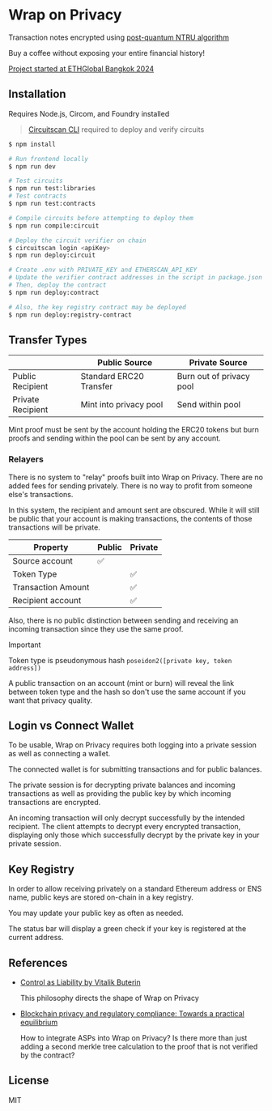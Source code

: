 # Wrap on Privacy

Transaction notes encrypted using [post-quantum NTRU algorithm](https://github.com/numtel/ntru-circom)

Buy a coffee without exposing your entire financial history!

[Project started at ETHGlobal Bangkok 2024](https://ethglobal.com/showcase/wrap-on-privacy-ryuw6)

## Installation

Requires Node.js, Circom, and Foundry installed

> [Circuitscan CLI](https://github.com/circuitscan/cli) required to deploy and verify circuits

```sh
$ npm install

# Run frontend locally
$ npm run dev

# Test circuits
$ npm run test:libraries
# Test contracts
$ npm run test:contracts

# Compile circuits before attempting to deploy them
$ npm run compile:circuit

# Deploy the circuit verifier on chain
$ circuitscan login <apiKey>
$ npm run deploy:circuit

# Create .env with PRIVATE_KEY and ETHERSCAN_API_KEY
# Update the verifier contract addresses in the script in package.json
# Then, deploy the contract
$ npm run deploy:contract

# Also, the key registry contract may be deployed
$ npm run deploy:registry-contract
```

## Transfer Types

&nbsp;| Public Source | Private Source
----|---------------|------------------
Public Recipient | Standard ERC20 Transfer | Burn out of privacy pool
Private Recipient | Mint into privacy pool | Send within pool

Mint proof must be sent by the account holding the ERC20 tokens but burn proofs and sending within the pool can be sent by any account.

### Relayers

There is no system to "relay" proofs built into Wrap on Privacy. There are no added fees for sending privately. There is no way to profit from someone else's transactions.

In this system, the recipient and amount sent are obscured. While it will still be public that your account is making transactions, the contents of those transactions will be private.

Property | Public | Private
---------|--------|------------------
Source account | :white_check_mark: | &nbsp;
Token Type | &nbsp; | :white_check_mark:
Transaction Amount | &nbsp; | :white_check_mark:
Recipient account | &nbsp; | :white_check_mark:

Also, there is no public distinction between sending and receiving an incoming transaction since they use the same proof.

> [!IMPORTANT]
> Token type is pseudonymous hash `poseidon2([private key, token address])`
>
> A public transaction on an account (mint or burn) will reveal the link between token type and the hash so don't use the same account if you want that privacy quality.


## Login vs Connect Wallet

To be usable, Wrap on Privacy requires both logging into a private session as well as connecting a wallet.

The connected wallet is for submitting transactions and for public balances.

The private session is for decrypting private balances and incoming transactions as well as providing the public key by which incoming transactions are encrypted.

An incoming transaction will only decrypt successfully by the intended recipient. The client attempts to decrypt every encrypted transaction, displaying only those which successfully decrypt by the private key in your private session.

## Key Registry

In order to allow receiving privately on a standard Ethereum address or ENS name, public keys are stored on-chain in a key registry.

You may update your public key as often as needed.

The status bar will display a green check if your key is registered at the current address.

## References

* [Control as Liability by Vitalik Buterin](https://vitalik.eth.limo/general/2019/05/09/control_as_liability.html)

    This philosophy directs the shape of Wrap on Privacy

* [Blockchain privacy and regulatory compliance: Towards a practical equilibrium](https://www.sciencedirect.com/science/article/pii/S2096720923000519)

    How to integrate ASPs into Wrap on Privacy? Is there more than just adding a second merkle tree calculation to the proof that is not verified by the contract?

## License

MIT

